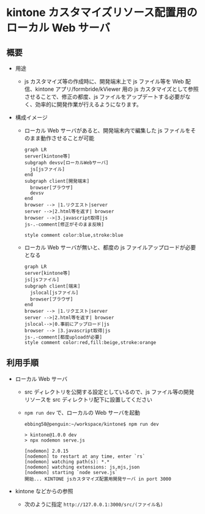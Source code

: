 # kintone カスタマイズリソース配置用のローカル Web サーバ

## 概要

- 用途

  - js カスタマイズ等の作成時に、開発端末上で js ファイル等を Web 配信、kintone アプリ/formbride/kViewer 用の js カスタマイズとして参照させることで、修正の都度、js ファイルをアップデートする必要がなく、効率的に開発作業が行えるようになります。

- 構成イメージ

  - ローカル Web サーバがあると、開発端末内で編集した js ファイルをそのまま動作させることが可能

    ```mermaid
    graph LR
    server[kintone等]
    subgraph devsv[ローカルWebサーバ]
      js[jsファイル]
    end
    subgraph client[開発端末]
      browser[ブラウザ]
      devsv
    end
    browser --> |1.リクエスト|server
    server -->|2.html等を返す| browser
    browser -->|3.javascript取得|js
    js-.-comment[修正がそのまま反映]

    style comment color:blue,stroke:blue
    ```

  - ローカル Web サーバが無いと、都度の js ファイルアップロードが必要となる

    ```mermaid
    graph LR
    server[kintone等]
    js[jsファイル]
    subgraph client[端末]
      jslocal[jsファイル]
      browser[ブラウザ]
    end
    browser --> |1.リクエスト|server
    server -->|2.html等を返す| browser
    jslocal-->|0.事前にアップロード|js
    browser --> |3.javascript取得|js
    js-.-comment[都度uploadが必要]
    style comment color:red,fill:beige,stroke:orange
    ```

## 利用手順

- ローカル Web サーバ

  - src ディレクトリを公開する設定としているので、js ファイル等の開発リソースを src ディレクトリ配下に設置してください
  - `npm run dev` で、ローカルの Web サーバを起動

    ```shell
    ebbing58@penguin:~/workspace/kintone$ npm run dev

    > kintone@1.0.0 dev
    > npx nodemon serve.js

    [nodemon] 2.0.15
    [nodemon] to restart at any time, enter `rs`
    [nodemon] watching path(s): *.*
    [nodemon] watching extensions: js,mjs,json
    [nodemon] starting `node serve.js`
    開始... KINTONE jsカスタマイズ配置用開発サーバ in port 3000
    ```

- kintone などからの参照
  - 次のように指定 `http://127.0.0.1:3000/src/(ファイル名)`
